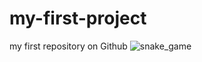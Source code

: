 # my-first-project
my first repository on Github
![snake_game](https://user-images.githubusercontent.com/117923962/214835646-8deb2461-8355-40e5-8cee-afc6a22bd36a.jpeg)
